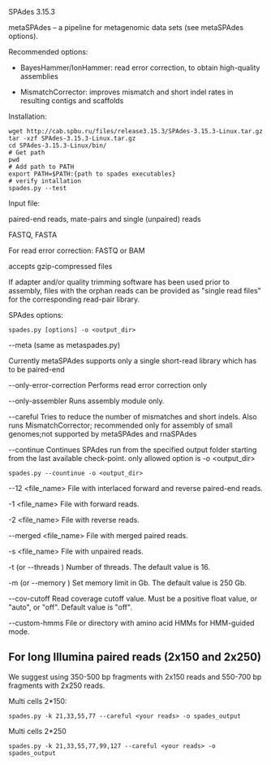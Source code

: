 SPAdes 3.15.3 

metaSPAdes – a pipeline for metagenomic data sets (see metaSPAdes options).

Recommended options: 

* BayesHammer/IonHammer: read error correction, to obtain high-quality assemblies

* MismatchCorrector: improves mismatch and short indel rates in resulting contigs and scaffolds


Installation:

    wget http://cab.spbu.ru/files/release3.15.3/SPAdes-3.15.3-Linux.tar.gz
    tar -xzf SPAdes-3.15.3-Linux.tar.gz
    cd SPAdes-3.15.3-Linux/bin/
    # Get path
    pwd
    # Add path to PATH
    export PATH=$PATH:{path to spades executables}
    # verify intallation
    spades.py --test
    
Input file:

paired-end reads, mate-pairs and single (unpaired) reads

FASTQ, FASTA

For read error correction: FASTQ or BAM

accepts gzip-compressed files

If adapter and/or quality trimming software has been used prior to assembly, files with the orphan reads can be provided as "single read files" for the corresponding read-pair library.

SPAdes options: 

    spades.py [options] -o <output_dir>

--meta   (same as metaspades.py) 

Currently metaSPAdes supports only a single short-read library which has to be paired-end 

--only-error-correction     Performs read error correction only

--only-assembler     Runs assembly module only.

--careful    Tries to reduce the number of mismatches and short indels. Also runs MismatchCorrector; recommended only for assembly of small genomes;not supported by metaSPAdes and rnaSPAdes

--continue     Continues SPAdes run from the specified output folder starting from the last available check-point. only allowed option is -o <output_dir> 

    spades.py --countinue -o <output_dir> 
    
--12 <file_name>     File with interlaced forward and reverse paired-end reads.

-1 <file_name>     File with forward reads.

-2 <file_name>     File with reverse reads.

--merged <file_name>     File with merged paired reads.  

-s <file_name>     File with unpaired reads.

-t <int> (or --threads <int>)     Number of threads. The default value is 16.

-m <int> (or --memory <int>)     Set memory limit in Gb. The default value is 250 Gb.
  
--cov-cutoff <float>     Read coverage cutoff value. Must be a positive float value, or "auto", or "off". Default value is "off". 
  
--custom-hmms <file or directory>     File or directory with amino acid HMMs for HMM-guided mode.
  
## For long Illumina paired reads (2x150 and 2x250)

We suggest using 350-500 bp fragments with 2x150 reads and 550-700 bp fragments with 2x250 reads.

Multi cells 2*150:

    spades.py -k 21,33,55,77 --careful <your reads> -o spades_output
 
Multi cells 2*250
  
    spades.py -k 21,33,55,77,99,127 --careful <your reads> -o spades_output
  
  
